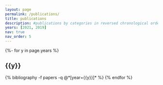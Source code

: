 ```yaml
---
layout: page
permalink: /publications/
title: publications
description: #publications by categories in reversed chronological order. generated by jekyll-scholar.
years: [2021, 2019]
nav: true
nav_order: 5
---
```

<!-- _pages/publications.md -->
<div class="publications">

{%- for y in page.years %}
  <h2 class="year">{{y}}</h2>
  {% bibliography -f papers -q @*[year={{y}}]* %}
{% endfor %}

</div>
